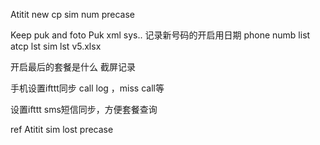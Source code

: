 Atitit new cp sim num precase


Keep  puk and foto 
Puk xml sys..
记录新号码的开启用日期
phone numb list atcp lst sim lst v5.xlsx

开启最后的套餐是什么 截屏记录

手机设置ifttt同步 call log  ，miss call等



设置ifttt sms短信同步，方便套餐查询

ref
Atitit sim lost precase 

